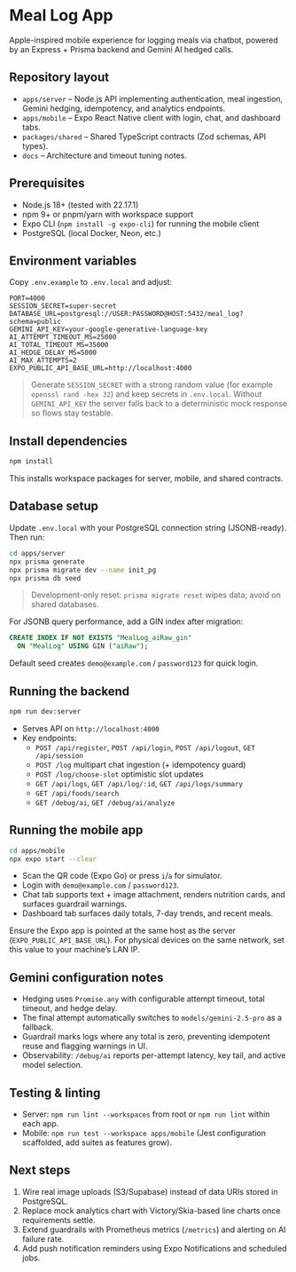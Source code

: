 # Meal Log App

Apple-inspired mobile experience for logging meals via chatbot, powered by an Express + Prisma backend and Gemini AI hedged calls.

## Repository layout

- `apps/server` – Node.js API implementing authentication, meal ingestion, Gemini hedging, idempotency, and analytics endpoints.
- `apps/mobile` – Expo React Native client with login, chat, and dashboard tabs.
- `packages/shared` – Shared TypeScript contracts (Zod schemas, API types).
- `docs` – Architecture and timeout tuning notes.

## Prerequisites

- Node.js 18+ (tested with 22.17.1)
- npm 9+ or pnpm/yarn with workspace support
- Expo CLI (`npm install -g expo-cli`) for running the mobile client
- PostgreSQL (local Docker, Neon, etc.)

## Environment variables

Copy `.env.example` to `.env.local` and adjust:

```
PORT=4000
SESSION_SECRET=super-secret
DATABASE_URL=postgresql://USER:PASSWORD@HOST:5432/meal_log?schema=public
GEMINI_API_KEY=your-google-generative-language-key
AI_ATTEMPT_TIMEOUT_MS=25000
AI_TOTAL_TIMEOUT_MS=35000
AI_HEDGE_DELAY_MS=5000
AI_MAX_ATTEMPTS=2
EXPO_PUBLIC_API_BASE_URL=http://localhost:4000
```

> Generate `SESSION_SECRET` with a strong random value (for example `openssl rand -hex 32`) and keep secrets in `.env.local`.
> Without `GEMINI_API_KEY` the server falls back to a deterministic mock response so flows stay testable.

## Install dependencies

```bash
npm install
```

This installs workspace packages for server, mobile, and shared contracts.

## Database setup

Update `.env.local` with your PostgreSQL connection string (JSONB-ready). Then run:

```bash
cd apps/server
npx prisma generate
npx prisma migrate dev --name init_pg
npx prisma db seed
```

> Development-only reset: `prisma migrate reset` wipes data; avoid on shared databases.

For JSONB query performance, add a GIN index after migration:

```sql
CREATE INDEX IF NOT EXISTS "MealLog_aiRaw_gin"
  ON "MealLog" USING GIN ("aiRaw");
```


Default seed creates `demo@example.com` / `password123` for quick login.

## Running the backend

```bash
npm run dev:server
```

- Serves API on `http://localhost:4000`
- Key endpoints:
  - `POST /api/register`, `POST /api/login`, `POST /api/logout`, `GET /api/session`
  - `POST /log` multipart chat ingestion (+ idempotency guard)
  - `POST /log/choose-slot` optimistic slot updates
  - `GET /api/logs`, `GET /api/log/:id`, `GET /api/logs/summary`
  - `GET /api/foods/search`
  - `GET /debug/ai`, `GET /debug/ai/analyze`

## Running the mobile app

```bash
cd apps/mobile
npx expo start --clear
```

- Scan the QR code (Expo Go) or press `i`/`a` for simulator.
- Login with `demo@example.com` / `password123`.
- Chat tab supports text + image attachment, renders nutrition cards, and surfaces guardrail warnings.
- Dashboard tab surfaces daily totals, 7-day trends, and recent meals.

Ensure the Expo app is pointed at the same host as the server (`EXPO_PUBLIC_API_BASE_URL`). For physical devices on the same network, set this value to your machine’s LAN IP.

## Gemini configuration notes

- Hedging uses `Promise.any` with configurable attempt timeout, total timeout, and hedge delay.
- The final attempt automatically switches to `models/gemini-2.5-pro` as a fallback.
- Guardrail marks logs where any total is zero, preventing idempotent reuse and flagging warnings in UI.
- Observability: `/debug/ai` reports per-attempt latency, key tail, and active model selection.

## Testing & linting

- Server: `npm run lint --workspaces` from root or `npm run lint` within each app.
- Mobile: `npm run test --workspace apps/mobile` (Jest configuration scaffolded, add suites as features grow).

## Next steps

1. Wire real image uploads (S3/Supabase) instead of data URIs stored in PostgreSQL.
2. Replace mock analytics chart with Victory/Skia-based line charts once requirements settle.
3. Extend guardrails with Prometheus metrics (`/metrics`) and alerting on AI failure rate.
4. Add push notification reminders using Expo Notifications and scheduled jobs.
